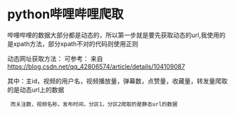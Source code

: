 # python哔哩哔哩爬取

哔哩哔哩的数据大部分都是动态的，所以第一步就是要先获取动态的url,我使用的是xpath方法，部分xpath不对的代码则使用正则

动态网址获取方法：
 可参考：
来自 <https://blog.csdn.net/qq_42806574/article/details/104109087>

其中：主id，视频的用户名，视频播放量，弹幕数，点赞量，收藏量，转发量爬取的是动态url上的数据
     
     
     而关注数，视频名称，发布时间，分区1，分区2爬取的是静态url的数据


